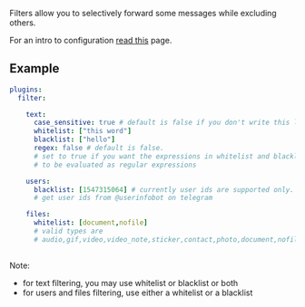 Filters allow you to selectively forward some messages while excluding others.



For an intro to configuration [read this](https://github.com/aahnik/tgcf/wiki/How-to-configure-tgcf-%3F) page.

## Example

```yaml
plugins:
  filter:

    text:
      case_sensitive: true # default is false if you don't write this line
      whitelist: ["this word"]
      blacklist: ["hello"]
      regex: false # default is false. 
      # set to true if you want the expressions in whitelist and blacklist 
      # to be evaluated as regular expressions

    users:
      blacklist: [1547315064] # currently user ids are supported only. 
      # get user ids from @userinfobot on telegram

    files:
      whitelist: [document,nofile] 
      # valid types are 
      # audio,gif,video,video_note,sticker,contact,photo,document,nofile
    

```

Note:
- for text filtering, you may use whitelist or blacklist or both
- for users and files filtering, use either a whitelist or a blacklist
